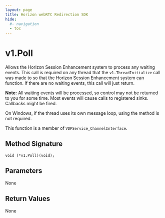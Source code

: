 ```yaml
---
layout: page
title: Horizon webRTC Redirection SDK
hide:
  #- navigation
  - toc
---
```

# v1.Poll

Allows the Horizon Session Enhancement system to process any waiting events. This call is required on any thread that the `v1.ThreadInitialize` call was made to so that the Horizon Session Enhancement system can function. If there are no waiting events, this call will just return.
 
**Note:** All waiting events will be processed, so control may not be returned to you for some time. Most events will cause calls to registered sinks. Callbacks might be fired.
 
On Windows, if the thread uses its own message loop, using the method is not required.

This function is a member of `VDPService_ChannelInterface`.

## Method Signature
```
void (*v1.Poll)(void);
```

## Parameters

None

## Return Values

None

